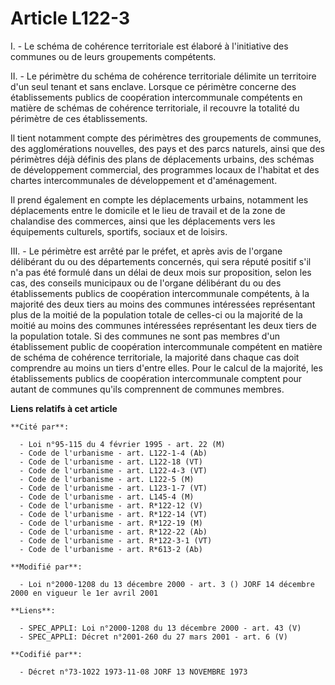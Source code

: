 # Article L122-3

I. - Le schéma de cohérence territoriale est élaboré à l'initiative des communes ou de leurs groupements compétents.

II. - Le périmètre du schéma de cohérence territoriale délimite un territoire d'un seul tenant et sans enclave. Lorsque ce
périmètre concerne des établissements publics de coopération intercommunale compétents en matière de schémas de cohérence
territoriale, il recouvre la totalité du périmètre de ces établissements.

Il tient notamment compte des périmètres des groupements de communes, des agglomérations nouvelles, des pays et des parcs
naturels, ainsi que des périmètres déjà définis des plans de déplacements urbains, des schémas de développement commercial,
des programmes locaux de l'habitat et des chartes intercommunales de développement et d'aménagement.

Il prend également en compte les déplacements urbains, notamment les déplacements entre le domicile et le lieu de travail et
de la zone de chalandise des commerces, ainsi que les déplacements vers les équipements culturels, sportifs, sociaux et de
loisirs.

III. - Le périmètre est arrêté par le préfet, et après avis de l'organe délibérant du ou des départements concernés, qui sera
réputé positif s'il n'a pas été formulé dans un délai de deux mois sur proposition, selon les cas, des conseils municipaux ou
de l'organe délibérant du ou des établissements publics de coopération intercommunale compétents, à la majorité des deux
tiers au moins des communes intéressées représentant plus de la moitié de la population totale de celles-ci ou la majorité de
la moitié au moins des communes intéressées représentant les deux tiers de la population totale. Si des communes ne sont pas
membres d'un établissement public de coopération intercommunale compétent en matière de schéma de cohérence territoriale, la
majorité dans chaque cas doit comprendre au moins un tiers d'entre elles. Pour le calcul de la majorité, les établissements
publics de coopération intercommunale comptent pour autant de communes qu'ils comprennent de communes membres.

**Liens relatifs à cet article**

	**Cité par**:

	  - Loi n°95-115 du 4 février 1995 - art. 22 (M)
	  - Code de l'urbanisme - art. L122-1-4 (Ab)
	  - Code de l'urbanisme - art. L122-18 (VT)
	  - Code de l'urbanisme - art. L122-4-3 (VT)
	  - Code de l'urbanisme - art. L122-5 (M)
	  - Code de l'urbanisme - art. L123-1-7 (VT)
	  - Code de l'urbanisme - art. L145-4 (M)
	  - Code de l'urbanisme - art. R*122-12 (V)
	  - Code de l'urbanisme - art. R*122-14 (VT)
	  - Code de l'urbanisme - art. R*122-19 (M)
	  - Code de l'urbanisme - art. R*122-22 (Ab)
	  - Code de l'urbanisme - art. R*122-3-1 (VT)
	  - Code de l'urbanisme - art. R*613-2 (Ab)

	**Modifié par**:

	  - Loi n°2000-1208 du 13 décembre 2000 - art. 3 () JORF 14 décembre 2000 en vigueur le 1er avril 2001

	**Liens**:

	  - SPEC_APPLI: Loi n°2000-1208 du 13 décembre 2000 - art. 43 (V)
	  - SPEC_APPLI: Décret n°2001-260 du 27 mars 2001 - art. 6 (V)

	**Codifié par**:

	  - Décret n°73-1022 1973-11-08 JORF 13 NOVEMBRE 1973
